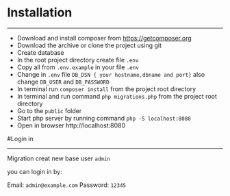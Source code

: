 
# Installation
___
* Download and install composer from https://getcomposer.org
* Download the archive or clone the project using git
* Create database
* In the root project directory create file ```.env```
* Copy all from ```.env.example``` in your file ```.env```
* Change in ```.env``` file ```DB_DSN { your hostname,dbname and port}``` also change ```DB_USER``` and ```DB_PASSWORD```
* In terminal run ```composer install``` from the project root directory
* In terminal and run command  ```php migrations.php``` from the project root directory
* Go to the ```public``` folder
* Start php server by running command ```php -S localhost:8080```
* Open in browser http://localhost:8080


#Login in
___

Migration creat new base user `admin`

you can login in by:

Email: ```admin@example.com```
Password: ```12345```